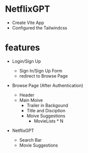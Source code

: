 # NetflixGPT

- Create Vite App
- Configured the Tailwindcss

# features
- Login/Sign Up
    - Sign In/Sign Up Form
    - redirect to Browse Page

- Browse Page (After Authentication)
    - Header
    - Main Moive 
        - Trailer in Backgound
        - Title and Disciption
        - Moive Suggestions
            - MovieLists * N 

- NetflixGPT
    - Search Bar
    - Movie Suggestions